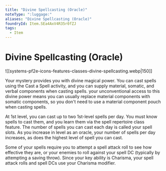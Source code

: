 ```yaml
---
title: "Divine Spellcasting (Oracle)"
noteType: ":luggage:"
aliases: "Divine Spellcasting (Oracle)"
foundryId: Item.SEa4AxV4R35r0fZJ
tags:
  - Item
---
```


# Divine Spellcasting (Oracle)
![[systems-pf2e-icons-features-classes-divine-spellcasting.webp|150]]

Your mystery provides you with divine magical power. You can cast spells using the Cast a Spell activity, and you can supply material, somatic, and verbal components when casting spells. your unconventional access to this divine power means you can usually replace material components with somatic components, so you don't need to use a material component pouch when casting spells.

At 1st level, you can cast up to two 1st-level spells per day. You must know spells to cast them, and you learn them via the spell repertoire class feature. The number of spells you can cast each day is called your spell slots. As you increase in level as an oracle, your number of spells per day increases, as does the highest level of spell you can cast.

Some of your spells require you to attempt a spell attack roll to see how effective they are, or your enemies to roll against your spell DC (typically by attempting a saving throw). Since your key ability is Charisma, your spell attack rolls and spell DCs use your Charisma modifier.
